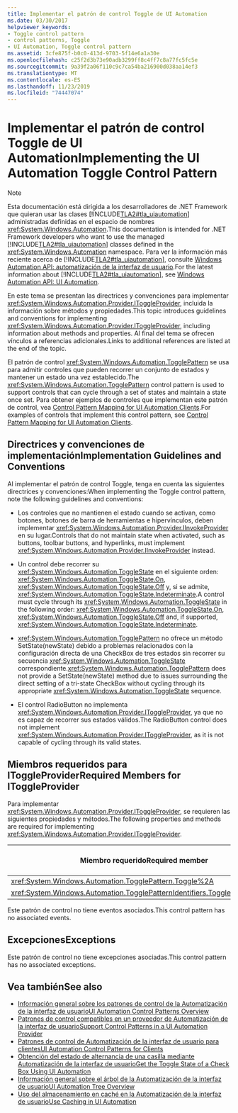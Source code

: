 ```yaml
---
title: Implementar el patrón de control Toggle de UI Automation
ms.date: 03/30/2017
helpviewer_keywords:
- Toggle control pattern
- control patterns, Toggle
- UI Automation, Toggle control pattern
ms.assetid: 3cfe875f-b0c0-413d-9703-5f14e6a1a30e
ms.openlocfilehash: c25f2d3b73e90adb3299ff8c4ff7c8a77fc5fc5e
ms.sourcegitcommit: 9a39f2a06f110c9c7ca54ba216900d038aa14ef3
ms.translationtype: MT
ms.contentlocale: es-ES
ms.lasthandoff: 11/23/2019
ms.locfileid: "74447074"
---
```

# <a name="implementing-the-ui-automation-toggle-control-pattern"></a><span data-ttu-id="be482-102">Implementar el patrón de control Toggle de UI Automation</span><span class="sxs-lookup"><span data-stu-id="be482-102">Implementing the UI Automation Toggle Control Pattern</span></span>
> [!NOTE]
> <span data-ttu-id="be482-103">Esta documentación está dirigida a los desarrolladores de .NET Framework que quieran usar las clases [!INCLUDE[TLA2#tla_uiautomation](../../../includes/tla2sharptla-uiautomation-md.md)] administradas definidas en el espacio de nombres <xref:System.Windows.Automation>.</span><span class="sxs-lookup"><span data-stu-id="be482-103">This documentation is intended for .NET Framework developers who want to use the managed [!INCLUDE[TLA2#tla_uiautomation](../../../includes/tla2sharptla-uiautomation-md.md)] classes defined in the <xref:System.Windows.Automation> namespace.</span></span> <span data-ttu-id="be482-104">Para ver la información más reciente acerca de [!INCLUDE[TLA2#tla_uiautomation](../../../includes/tla2sharptla-uiautomation-md.md)], consulte [Windows Automation API: automatización de la interfaz de usuario](/windows/win32/winauto/entry-uiauto-win32).</span><span class="sxs-lookup"><span data-stu-id="be482-104">For the latest information about [!INCLUDE[TLA2#tla_uiautomation](../../../includes/tla2sharptla-uiautomation-md.md)], see [Windows Automation API: UI Automation](/windows/win32/winauto/entry-uiauto-win32).</span></span>  
  
 <span data-ttu-id="be482-105">En este tema se presentan las directrices y convenciones para implementar <xref:System.Windows.Automation.Provider.IToggleProvider>, incluida la información sobre métodos y propiedades.</span><span class="sxs-lookup"><span data-stu-id="be482-105">This topic introduces guidelines and conventions for implementing <xref:System.Windows.Automation.Provider.IToggleProvider>, including information about methods and properties.</span></span> <span data-ttu-id="be482-106">Al final del tema se ofrecen vínculos a referencias adicionales.</span><span class="sxs-lookup"><span data-stu-id="be482-106">Links to additional references are listed at the end of the topic.</span></span>  
  
 <span data-ttu-id="be482-107">El patrón de control <xref:System.Windows.Automation.TogglePattern> se usa para admitir controles que pueden recorrer un conjunto de estados y mantener un estado una vez establecido.</span><span class="sxs-lookup"><span data-stu-id="be482-107">The <xref:System.Windows.Automation.TogglePattern> control pattern is used to support controls that can cycle through a set of states and maintain a state once set.</span></span> <span data-ttu-id="be482-108">Para obtener ejemplos de controles que implementan este patrón de control, vea [Control Pattern Mapping for UI Automation Clients](control-pattern-mapping-for-ui-automation-clients.md).</span><span class="sxs-lookup"><span data-stu-id="be482-108">For examples of controls that implement this control pattern, see [Control Pattern Mapping for UI Automation Clients](control-pattern-mapping-for-ui-automation-clients.md).</span></span>  
  
<a name="Implementation_Guidelines_and_Conventions"></a>   
## <a name="implementation-guidelines-and-conventions"></a><span data-ttu-id="be482-109">Directrices y convenciones de implementación</span><span class="sxs-lookup"><span data-stu-id="be482-109">Implementation Guidelines and Conventions</span></span>  
 <span data-ttu-id="be482-110">Al implementar el patrón de control Toggle, tenga en cuenta las siguientes directrices y convenciones:</span><span class="sxs-lookup"><span data-stu-id="be482-110">When implementing the Toggle control pattern, note the following guidelines and conventions:</span></span>  
  
- <span data-ttu-id="be482-111">Los controles que no mantienen el estado cuando se activan, como botones, botones de barra de herramientas e hipervínculos, deben implementar <xref:System.Windows.Automation.Provider.IInvokeProvider> en su lugar.</span><span class="sxs-lookup"><span data-stu-id="be482-111">Controls that do not maintain state when activated, such as buttons, toolbar buttons, and hyperlinks, must implement <xref:System.Windows.Automation.Provider.IInvokeProvider> instead.</span></span>  
  
- <span data-ttu-id="be482-112">Un control debe recorrer su <xref:System.Windows.Automation.ToggleState> en el siguiente orden: <xref:System.Windows.Automation.ToggleState.On>, <xref:System.Windows.Automation.ToggleState.Off> y, si se admite, <xref:System.Windows.Automation.ToggleState.Indeterminate>.</span><span class="sxs-lookup"><span data-stu-id="be482-112">A control must cycle through its <xref:System.Windows.Automation.ToggleState> in the following order: <xref:System.Windows.Automation.ToggleState.On>, <xref:System.Windows.Automation.ToggleState.Off> and, if supported, <xref:System.Windows.Automation.ToggleState.Indeterminate>.</span></span>  
  
- <span data-ttu-id="be482-113"><xref:System.Windows.Automation.TogglePattern> no ofrece un método SetState(newState) debido a problemas relacionados con la configuración directa de una CheckBox de tres estados sin recorrer su secuencia <xref:System.Windows.Automation.ToggleState> correspondiente.</span><span class="sxs-lookup"><span data-stu-id="be482-113"><xref:System.Windows.Automation.TogglePattern> does not provide a SetState(newState) method due to issues surrounding the direct setting of a tri-state CheckBox without cycling through its appropriate <xref:System.Windows.Automation.ToggleState> sequence.</span></span>  
  
- <span data-ttu-id="be482-114">El control RadioButton no implementa <xref:System.Windows.Automation.Provider.IToggleProvider>, ya que no es capaz de recorrer sus estados válidos.</span><span class="sxs-lookup"><span data-stu-id="be482-114">The RadioButton control does not implement <xref:System.Windows.Automation.Provider.IToggleProvider>, as it is not capable of cycling through its valid states.</span></span>  
  
<a name="Required_Members_for_IToggleProvider"></a>   
## <a name="required-members-for-itoggleprovider"></a><span data-ttu-id="be482-115">Miembros requeridos para IToggleProvider</span><span class="sxs-lookup"><span data-stu-id="be482-115">Required Members for IToggleProvider</span></span>  
 <span data-ttu-id="be482-116">Para implementar <xref:System.Windows.Automation.Provider.IToggleProvider>, se requieren las siguientes propiedades y métodos.</span><span class="sxs-lookup"><span data-stu-id="be482-116">The following properties and methods are required for implementing <xref:System.Windows.Automation.Provider.IToggleProvider>.</span></span>  
  
|<span data-ttu-id="be482-117">Miembro requerido</span><span class="sxs-lookup"><span data-stu-id="be482-117">Required member</span></span>|<span data-ttu-id="be482-118">Tipo de miembro</span><span class="sxs-lookup"><span data-stu-id="be482-118">Member type</span></span>|<span data-ttu-id="be482-119">Notas</span><span class="sxs-lookup"><span data-stu-id="be482-119">Notes</span></span>|  
|---------------------|-----------------|-----------|  
|<xref:System.Windows.Automation.TogglePattern.Toggle%2A>|<span data-ttu-id="be482-120">Método</span><span class="sxs-lookup"><span data-stu-id="be482-120">Method</span></span>|<span data-ttu-id="be482-121">Ninguno</span><span class="sxs-lookup"><span data-stu-id="be482-121">None</span></span>|  
|<xref:System.Windows.Automation.TogglePatternIdentifiers.ToggleStateProperty>|<span data-ttu-id="be482-122">Propiedad.</span><span class="sxs-lookup"><span data-stu-id="be482-122">Property</span></span>|<span data-ttu-id="be482-123">Ninguno</span><span class="sxs-lookup"><span data-stu-id="be482-123">None</span></span>|  
  
 <span data-ttu-id="be482-124">Este patrón de control no tiene eventos asociados.</span><span class="sxs-lookup"><span data-stu-id="be482-124">This control pattern has no associated events.</span></span>  
  
<a name="Exceptions"></a>   
## <a name="exceptions"></a><span data-ttu-id="be482-125">Excepciones</span><span class="sxs-lookup"><span data-stu-id="be482-125">Exceptions</span></span>  
 <span data-ttu-id="be482-126">Este patrón de control no tiene excepciones asociadas.</span><span class="sxs-lookup"><span data-stu-id="be482-126">This control pattern has no associated exceptions.</span></span>  
  
## <a name="see-also"></a><span data-ttu-id="be482-127">Vea también</span><span class="sxs-lookup"><span data-stu-id="be482-127">See also</span></span>

- [<span data-ttu-id="be482-128">Información general sobre los patrones de control de la Automatización de la interfaz de usuario</span><span class="sxs-lookup"><span data-stu-id="be482-128">UI Automation Control Patterns Overview</span></span>](ui-automation-control-patterns-overview.md)
- [<span data-ttu-id="be482-129">Patrones de control compatibles en un proveedor de Automatización de la interfaz de usuario</span><span class="sxs-lookup"><span data-stu-id="be482-129">Support Control Patterns in a UI Automation Provider</span></span>](support-control-patterns-in-a-ui-automation-provider.md)
- [<span data-ttu-id="be482-130">Patrones de control de Automatización de la interfaz de usuario para clientes</span><span class="sxs-lookup"><span data-stu-id="be482-130">UI Automation Control Patterns for Clients</span></span>](ui-automation-control-patterns-for-clients.md)
- [<span data-ttu-id="be482-131">Obtención del estado de alternancia de una casilla mediante Automatización de la interfaz de usuario</span><span class="sxs-lookup"><span data-stu-id="be482-131">Get the Toggle State of a Check Box Using UI Automation</span></span>](get-the-toggle-state-of-a-check-box-using-ui-automation.md)
- [<span data-ttu-id="be482-132">Información general sobre el árbol de la Automatización de la interfaz de usuario</span><span class="sxs-lookup"><span data-stu-id="be482-132">UI Automation Tree Overview</span></span>](ui-automation-tree-overview.md)
- [<span data-ttu-id="be482-133">Uso del almacenamiento en caché en la Automatización de la interfaz de usuario</span><span class="sxs-lookup"><span data-stu-id="be482-133">Use Caching in UI Automation</span></span>](use-caching-in-ui-automation.md)
